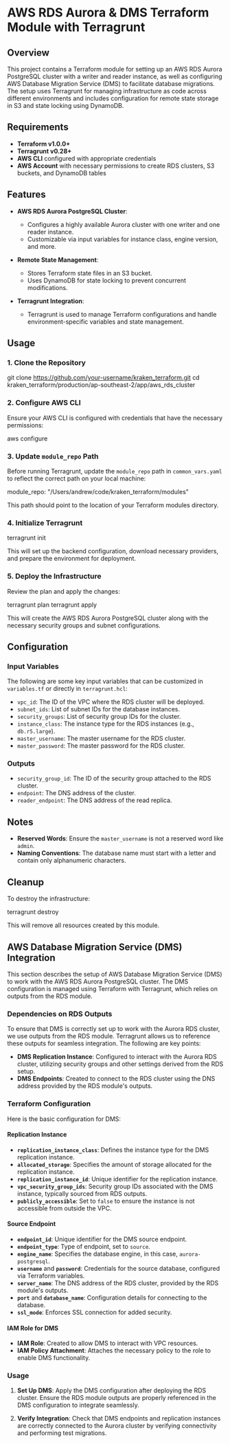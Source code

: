 # AWS RDS Aurora & DMS Terraform Module with Terragrunt

## Overview

This project contains a Terraform module for setting up an AWS RDS Aurora PostgreSQL cluster with a writer and reader instance, as well as configuring AWS Database Migration Service (DMS) to facilitate database migrations. The setup uses Terragrunt for managing infrastructure as code across different environments and includes configuration for remote state storage in S3 and state locking using DynamoDB.

## Requirements

- **Terraform v1.0.0+**
- **Terragrunt v0.28+**
- **AWS CLI** configured with appropriate credentials
- **AWS Account** with necessary permissions to create RDS clusters, S3 buckets, and DynamoDB tables

## Features

- **AWS RDS Aurora PostgreSQL Cluster**:
  - Configures a highly available Aurora cluster with one writer and one reader instance.
  - Customizable via input variables for instance class, engine version, and more.
  
- **Remote State Management**:
  - Stores Terraform state files in an S3 bucket.
  - Uses DynamoDB for state locking to prevent concurrent modifications.

- **Terragrunt Integration**:
  - Terragrunt is used to manage Terraform configurations and handle environment-specific variables and state management.

## Usage

### 1. Clone the Repository


git clone https://github.com/your-username/kraken_terraform.git
cd kraken_terraform/production/ap-southeast-2/app/aws_rds_cluster


### 2. Configure AWS CLI

Ensure your AWS CLI is configured with credentials that have the necessary permissions:


aws configure


### 3. Update `module_repo` Path

Before running Terragrunt, update the `module_repo` path in `common_vars.yaml` to reflect the correct path on your local machine:


module_repo: "/Users/andrew/code/kraken_terraform/modules"


This path should point to the location of your Terraform modules directory.

### 4. Initialize Terragrunt


terragrunt init


This will set up the backend configuration, download necessary providers, and prepare the environment for deployment.

### 5. Deploy the Infrastructure

Review the plan and apply the changes:

terragrunt plan
terragrunt apply


This will create the AWS RDS Aurora PostgreSQL cluster along with the necessary security groups and subnet configurations.

## Configuration

### Input Variables

The following are some key input variables that can be customized in `variables.tf` or directly in `terragrunt.hcl`:

- `vpc_id`: The ID of the VPC where the RDS cluster will be deployed.
- `subnet_ids`: List of subnet IDs for the database instances.
- `security_groups`: List of security group IDs for the cluster.
- `instance_class`: The instance type for the RDS instances (e.g., `db.r5.large`).
- `master_username`: The master username for the RDS cluster.
- `master_password`: The master password for the RDS cluster.

### Outputs

- `security_group_id`: The ID of the security group attached to the RDS cluster.
- `endpoint`: The DNS address of the cluster.
- `reader_endpoint`: The DNS address of the read replica.

## Notes

- **Reserved Words**: Ensure the `master_username` is not a reserved word like `admin`.
- **Naming Conventions**: The database name must start with a letter and contain only alphanumeric characters.

## Cleanup

To destroy the infrastructure:

terragrunt destroy


This will remove all resources created by this module.


## AWS Database Migration Service (DMS) Integration

This section describes the setup of AWS Database Migration Service (DMS) to work with the AWS RDS Aurora PostgreSQL cluster. The DMS configuration is managed using Terraform with Terragrunt, which relies on outputs from the RDS module.

### Dependencies on RDS Outputs

To ensure that DMS is correctly set up to work with the Aurora RDS cluster, we use outputs from the RDS module. Terragrunt allows us to reference these outputs for seamless integration. The following are key points:

- **DMS Replication Instance**: Configured to interact with the Aurora RDS cluster, utilizing security groups and other settings derived from the RDS setup.
- **DMS Endpoints**: Created to connect to the RDS cluster using the DNS address provided by the RDS module's outputs.

### Terraform Configuration

Here is the basic configuration for DMS:

#### Replication Instance

- **`replication_instance_class`**: Defines the instance type for the DMS replication instance.
- **`allocated_storage`**: Specifies the amount of storage allocated for the replication instance.
- **`replication_instance_id`**: Unique identifier for the replication instance.
- **`vpc_security_group_ids`**: Security group IDs associated with the DMS instance, typically sourced from RDS outputs.
- **`publicly_accessible`**: Set to `false` to ensure the instance is not accessible from outside the VPC.

#### Source Endpoint

- **`endpoint_id`**: Unique identifier for the DMS source endpoint.
- **`endpoint_type`**: Type of endpoint, set to `source`.
- **`engine_name`**: Specifies the database engine, in this case, `aurora-postgresql`.
- **`username`** and **`password`**: Credentials for the source database, configured via Terraform variables.
- **`server_name`**: The DNS address of the RDS cluster, provided by the RDS module's outputs.
- **`port`** and **`database_name`**: Configuration details for connecting to the database.
- **`ssl_mode`**: Enforces SSL connection for added security.

#### IAM Role for DMS

- **IAM Role**: Created to allow DMS to interact with VPC resources.
- **IAM Policy Attachment**: Attaches the necessary policy to the role to enable DMS functionality.

### Usage

1. **Set Up DMS**: Apply the DMS configuration after deploying the RDS cluster. Ensure the RDS module outputs are properly referenced in the DMS configuration to integrate seamlessly.
   
2. **Verify Integration**: Check that DMS endpoints and replication instances are correctly connected to the Aurora cluster by verifying connectivity and performing test migrations.
